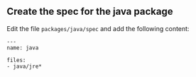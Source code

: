 ## Create the spec for the java package


Edit the file `packages/java/spec` and add the following content:

```
---
name: java

files:
- java/jre*
```
